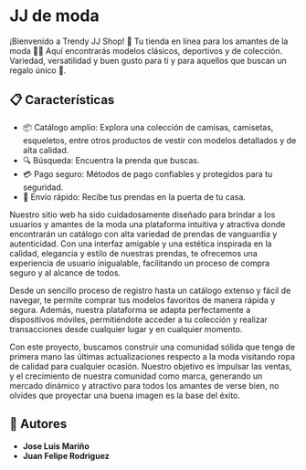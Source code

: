 # JJ de moda
¡Bienvenido a Trendy JJ Shop! 🎉 Tu tienda en línea para los amantes de la moda 🛒✨ Aquí encontrarás modelos clásicos, deportivos y de colección. Variedad, versatilidad y buen gusto para ti y para aquellos que buscan un regalo único 🎁.

## **📋 Características**
- 📦 Catálogo amplio: Explora una colección de camisas, camisetas, esqueletos, entre otros productos de vestir con modelos detallados y de alta calidad.
- 🔍 Búsqueda: Encuentra la prenda que buscas.
- 💳 Pago seguro: Métodos de pago confiables y protegidos para tu seguridad.
- 🚚 Envío rápido: Recibe tus prendas en la puerta de tu casa.

Nuestro sitio web ha sido cuidadosamente diseñado para brindar a los usuarios y amantes de la moda una plataforma intuitiva y atractiva donde encontrarán un catálogo con alta variedad de prendas de vanguardia y autenticidad. Con una interfaz amigable y una estética inspirada en la calidad, elegancia y estilo de nuestras prendas, te ofrecemos una experiencia de usuario inigualable, facilitando un proceso de compra seguro y al alcance de todos.

Desde un sencillo proceso de registro hasta un catálogo extenso y fácil de navegar, te permite comprar tus modelos favoritos de manera rápida y segura. Además, nuestra plataforma se adapta perfectamente a dispositivos móviles, permitiéndote acceder a tu colección y realizar transacciones desde cualquier lugar y en cualquier momento.

Con este proyecto, buscamos construir una comunidad sólida que tenga de primera mano las últimas actualizaciones respecto a la moda visitando ropa de calidad para cualquier ocasión. Nuestro objetivo es impulsar las ventas, y el crecimiento de nuestra comunidad como marca, generando un mercado dinámico y atractivo para todos los amantes de verse bien, no olvides que proyectar una buena imagen es la base del éxito.

## **👥 Autores**
- **Jose Luis Mariño**
- **Juan Felipe Rodriguez**
